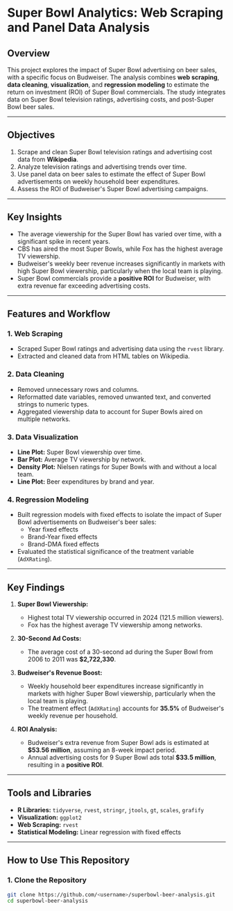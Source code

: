 # Super Bowl Analytics: Web Scraping and Panel Data Analysis

## Overview

This project explores the impact of Super Bowl advertising on beer sales, with a specific focus on Budweiser. The analysis combines **web scraping**, **data cleaning**, **visualization**, and **regression modeling** to estimate the return on investment (ROI) of Super Bowl commercials. The study integrates data on Super Bowl television ratings, advertising costs, and post-Super Bowl beer sales.

---

## Objectives
1. Scrape and clean Super Bowl television ratings and advertising cost data from **Wikipedia**.
2. Analyze television ratings and advertising trends over time.
3. Use panel data on beer sales to estimate the effect of Super Bowl advertisements on weekly household beer expenditures.
4. Assess the ROI of Budweiser's Super Bowl advertising campaigns.

---

## Key Insights
- The average viewership for the Super Bowl has varied over time, with a significant spike in recent years.
- CBS has aired the most Super Bowls, while Fox has the highest average TV viewership.
- Budweiser's weekly beer revenue increases significantly in markets with high Super Bowl viewership, particularly when the local team is playing.
- Super Bowl commercials provide a **positive ROI** for Budweiser, with extra revenue far exceeding advertising costs.

---

## Features and Workflow

### 1. **Web Scraping**
- Scraped Super Bowl ratings and advertising data using the `rvest` library.
- Extracted and cleaned data from HTML tables on Wikipedia.

### 2. **Data Cleaning**
- Removed unnecessary rows and columns.
- Reformatted date variables, removed unwanted text, and converted strings to numeric types.
- Aggregated viewership data to account for Super Bowls aired on multiple networks.

### 3. **Data Visualization**
- **Line Plot:** Super Bowl viewership over time.
- **Bar Plot:** Average TV viewership by network.
- **Density Plot:** Nielsen ratings for Super Bowls with and without a local team.
- **Line Plot:** Beer expenditures by brand and year.

### 4. **Regression Modeling**
- Built regression models with fixed effects to isolate the impact of Super Bowl advertisements on Budweiser's beer sales:
  - Year fixed effects
  - Brand-Year fixed effects
  - Brand-DMA fixed effects
- Evaluated the statistical significance of the treatment variable (`AdXRating`).

---

## Key Findings
1. **Super Bowl Viewership:**
   - Highest total TV viewership occurred in 2024 (121.5 million viewers).
   - Fox has the highest average TV viewership among networks.

2. **30-Second Ad Costs:**
   - The average cost of a 30-second ad during the Super Bowl from 2006 to 2011 was **\$2,722,330**.

3. **Budweiser's Revenue Boost:**
   - Weekly household beer expenditures increase significantly in markets with higher Super Bowl viewership, particularly when the local team is playing.
   - The treatment effect (`AdXRating`) accounts for **35.5%** of Budweiser's weekly revenue per household.

4. **ROI Analysis:**
   - Budweiser's extra revenue from Super Bowl ads is estimated at **\$53.56 million**, assuming an 8-week impact period.
   - Annual advertising costs for 9 Super Bowl ads total **\$33.5 million**, resulting in a **positive ROI**.

---

## Tools and Libraries
- **R Libraries:** `tidyverse`, `rvest`, `stringr`, `jtools`, `gt`, `scales`, `grafify`
- **Visualization:** `ggplot2`
- **Web Scraping:** `rvest`
- **Statistical Modeling:** Linear regression with fixed effects

---

## How to Use This Repository

### **1. Clone the Repository**
```bash
git clone https://github.com/<username>/superbowl-beer-analysis.git
cd superbowl-beer-analysis
